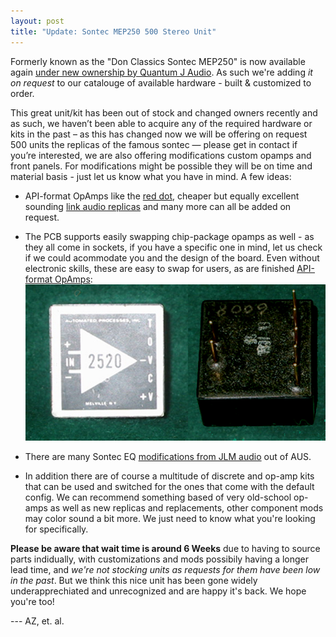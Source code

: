 ```yaml
---
layout: post
title: "Update: Sontec MEP250 500 Stereo Unit"
---
```


Formerly known as the "Don Classics Sontec MEP250" is now available again [under new ownership by Quantum J Audio](https://quantumjaudio.com/). As such we're adding *it on request* to our catalouge of available hardware - built & customized to order.

This great unit/kit has been out of stock and changed owners recently and as such, we haven’t been able to acquire any of the required hardware or kits in the past – as this has changed now we will be offering on request 500 units the replicas of the famous sontec — please get in contact if you’re interested, we are also offering modifications custom opamps and front panels. For modifications might be possible they will be on time and material basis - just let us know what you have in mind. A few ideas:


* API-format OpAmps like the [red dot](https://www.resistanceaudio.com/products/reddot-discrete-opamp), cheaper but equally excellent sounding [link audio replicas](https://www.linkaudiodesign.de/product-page/lx2520) and many more can all be added on request.

* The PCB supports easily swapping chip-package opamps as well - as they all come in sockets, if you have a specific one in mind, let us check if we could acommodate you and the design of the board. Even without electronic skills, these are easy to swap for users, as are finished [API-format OpAmps](assets/images/posts/API_2520.jpeg):        
			![image](assets/images/posts/2520g.jpg)

* There are many Sontec EQ [modifications from JLM audio](https://www.jlmaudio.com/shop/sontec-spare-parts.html?display_tax_prices=1) out of AUS. 

* In addition there are of course a multitude of discrete and op-amp kits that can be used and switched for the ones that come with the default config. We can recommend something based of very old-school op-amps as well as new replicas and replacements, other component mods may color sound a bit more. We just need to know what you're looking for specifically.

**Please be aware that wait time is around 6 Weeks** due to having to source parts indidually, with customizations and mods possibily having a longer lead time, and *we're not stocking units as requests for them have been low in the past*. But we think this nice unit has been gone widely underapprechiated and unrecognized and are happy it's back. We hope you're too!


--- AZ, et. al.
